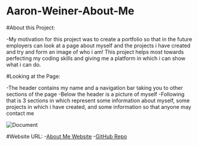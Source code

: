 # Aaron-Weiner-About-Me

#About this Project:
  
  -My motivation for this project was to create a portfolio so that in the future employers can look at a page about myself and the projects i have created and try and form an image of who i am! This project helps most towards perfecting my coding skills and giving me a platform in which i can show what i can do. 
  
#Looking at the Page:
 
  -The header contains my name and a navigation bar taking you to other sections of the page
  -Below the header is a picture of myself
  -Following that is 3 sections in which represent some information about myself, some projects in which i have created, and some information so that anyone may contact me
  
  
![Document](https://user-images.githubusercontent.com/76064269/106518783-62cfc900-64a8-11eb-8709-64159c479451.gif)

#Website URL:
  -[About Me Website](https://aaronweiner2016.github.io/Aaron-Weiner-About-Me/)
  -[GitHub Repo](https://github.com/aaronweiner2016/Aaron-Weiner-About-Me)
  
